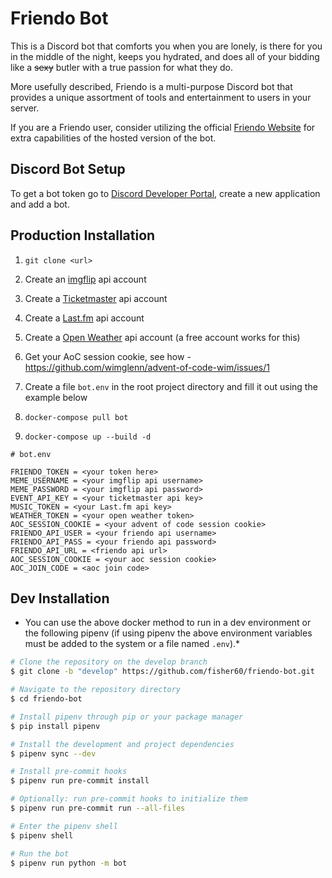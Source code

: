 # Friendo Bot
This is a Discord bot that comforts you when you are lonely, is there for you in the middle of the night, 
keeps you hydrated, and does all of your bidding like a ~~sexy~~ butler with a true passion for what they do.

More usefully described, Friendo is a multi-purpose Discord bot that provides a unique assortment of tools and
entertainment to users in your server.

If you are a Friendo user, consider utilizing the official [Friendo Website](https://friendo.dev/) for extra
capabilities of the hosted version of the bot.

## Discord Bot Setup

To get a bot token go to [Discord Developer Portal](https://discord.com/developers/applications), create
 a new application and add a bot.

## Production Installation
1. `git clone <url>`

2. Create an [imgflip](https://api.imgflip.com/) api account

3. Create a [Ticketmaster](https://developer.ticketmaster.com/products-and-docs/apis/getting-started/) api account

4. Create a [Last.fm](https://www.last.fm/api) api account

5. Create a [Open Weather](https://openweathermap.org/price) api account (a free account works for this)

6. Get your AoC session cookie, see how - https://github.com/wimglenn/advent-of-code-wim/issues/1

7. Create a file `bot.env` in the root project directory and fill it out using the example below

8. `docker-compose pull bot`

9. `docker-compose up --build -d`

```text
# bot.env

FRIENDO_TOKEN = <your token here>
MEME_USERNAME = <your imgflip api username>
MEME_PASSWORD = <your imgflip api password>
EVENT_API_KEY = <your ticketmaster api key>
MUSIC_TOKEN = <your Last.fm api key>
WEATHER_TOKEN = <your open weather token>
AOC_SESSION_COOKIE = <your advent of code session cookie>
FRIENDO_API_USER = <your friendo api username>
FRIENDO_API_PASS = <your friendo api password>
FRIENDO_API_URL = <friendo api url>
AOC_SESSION_COOKIE = <your aoc session cookie>
AOC_JOIN_CODE = <aoc join code>
```

## Dev Installation
* You can use the above docker method to run in a dev environment or the following pipenv (if using pipenv
the above environment variables must be added to the system or a file named `.env`).*

```bash
# Clone the repository on the develop branch
$ git clone -b "develop" https://github.com/fisher60/friendo-bot.git

# Navigate to the repository directory
$ cd friendo-bot

# Install pipenv through pip or your package manager
$ pip install pipenv

# Install the development and project dependencies
$ pipenv sync --dev

# Install pre-commit hooks
$ pipenv run pre-commit install

# Optionally: run pre-commit hooks to initialize them
$ pipenv run pre-commit run --all-files

# Enter the pipenv shell
$ pipenv shell

# Run the bot
$ pipenv run python -m bot
```

